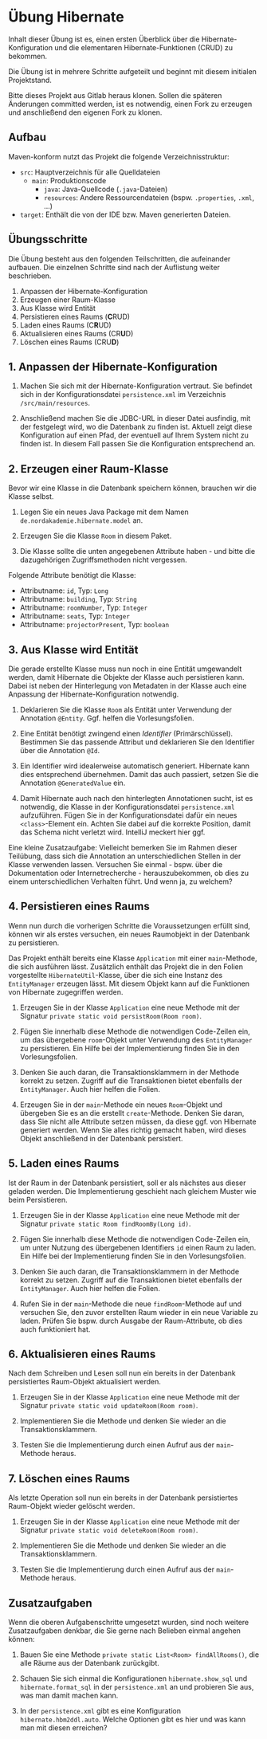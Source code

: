 # Übung Hibernate

Inhalt dieser Übung ist es, einen ersten Überblick über die Hibernate-Konfiguration
und die elementaren Hibernate-Funktionen (CRUD) zu bekommen.

Die Übung ist in mehrere Schritte aufgeteilt und beginnt mit diesem initialen
Projektstand.

Bitte dieses Projekt aus Gitlab heraus klonen. Sollen die späteren Änderungen committed werden,
ist es notwendig, einen Fork zu erzeugen und anschließend den eigenen Fork zu klonen.

## Aufbau

Maven-konform nutzt das Projekt die folgende Verzeichnisstruktur:

* `src`: Hauptverzeichnis für alle Quelldateien
    * `main`: Produktionscode
        * `java`: Java-Quellcode (`.java`-Dateien)
        * `resources`: Andere Ressourcendateien (bspw. `.properties`, `.xml`, ...)
* `target`: Enthält die von der IDE bzw. Maven generierten Dateien.

## Übungsschritte

Die Übung besteht aus den folgenden Teilschritten, die aufeinander aufbauen. Die
einzelnen Schritte sind nach der Auflistung weiter beschrieben.

1. Anpassen der Hibernate-Konfiguration
2. Erzeugen einer Raum-Klasse
3. Aus Klasse wird Entität
4. Persistieren eines Raums (**C**RUD)
5. Laden eines Raums (C**R**UD)
6. Aktualisieren eines Raums (CR**U**D)
7. Löschen eines Raums (CRU**D**)

## 1. Anpassen der Hibernate-Konfiguration

1. Machen Sie sich mit der Hibernate-Konfiguration vertraut. Sie befindet sich
in der Konfigurationsdatei `persistence.xml` im Verzeichnis `/src/main/resources`.

2. Anschließend machen Sie die JDBC-URL in dieser Datei ausfindig, mit der festgelegt wird, wo die Datenbank
zu finden ist. Aktuell zeigt diese Konfiguration auf einen Pfad, der eventuell auf Ihrem System
nicht zu finden ist. In diesem Fall passen Sie die Konfiguration entsprechend an.

## 2. Erzeugen einer Raum-Klasse

Bevor wir eine Klasse in die Datenbank speichern können, brauchen wir die Klasse selbst. 


1. Legen Sie ein neues Java Package mit dem Namen `de.nordakademie.hibernate.model` an.

2. Erzeugen Sie die Klasse `Room` in diesem Paket.

3. Die Klasse sollte die unten angegebenen Attribute haben - und bitte die dazugehörigen Zugriffsmethoden
nicht vergessen.

Folgende Attribute benötigt die Klasse:

- Attributname: `id`, Typ: `Long`
- Attributname: `building`, Typ: `String`
- Attributname: `roomNumber`, Typ: `Integer`
- Attributname: `seats`, Typ: `Integer`
- Attributname: `projectorPresent`, Typ: `boolean`

## 3. Aus Klasse wird Entität

Die gerade erstellte Klasse muss nun noch in eine Entität umgewandelt werden, damit Hibernate
die Objekte der Klasse auch persistieren kann. Dabei ist neben der Hinterlegung von Metadaten
in der Klasse auch eine Anpassung der Hibernate-Konfiguration notwendig.

1. Deklarieren Sie die Klasse `Room` als Entität unter Verwendung der Annotation `@Entity`. Ggf. helfen die
Vorlesungsfolien.

2. Eine Entität benötigt zwingend einen *Identifier* (Primärschlüssel). Bestimmen Sie das passende Attribut und
deklarieren Sie den Identifier über die Annotation `@Id`.

3. Ein Identifier wird idealerweise automatisch generiert. Hibernate kann dies entsprechend übernehmen. Damit das
auch passiert, setzen Sie die Annotation `@GeneratedValue` ein.

4. Damit Hibernate auch nach den hinterlegten Annotationen sucht, ist es notwendig, die Klasse in der Konfigurationsdatei
`persistence.xml` aufzuführen. Fügen Sie in der Konfigurationsdatei dafür ein neues `<class>`-Element ein. Achten Sie
dabei auf die korrekte Position, damit das Schema nicht verletzt wird. IntelliJ meckert hier ggf.

Eine kleine Zusatzaufgabe: Vielleicht bemerken Sie im Rahmen dieser Teilübung, dass sich die Annotation an unterschiedlichen Stellen in der
Klasse verwenden lassen. Versuchen Sie einmal - bspw. über die Dokumentation oder Internetrecherche - herauszubekommen,
ob dies zu einem unterschiedlichen Verhalten führt. Und wenn ja, zu welchem?

## 4. Persistieren eines Raums

Wenn nun durch die vorherigen Schritte die Voraussetzungen erfüllt sind, können wir als erstes versuchen, ein neues
Raumobjekt in der Datenbank zu persistieren.

Das Projekt enthält bereits eine Klasse `Application` mit einer `main`-Methode, die sich ausführen lässt. Zusätzlich
enthält das Projekt die in den Folien vorgestellte `HibernateUtil`-Klasse, über die sich eine Instanz des
`EntityManager` erzeugen lässt. Mit diesem Objekt kann auf die Funktionen von Hibernate zugegriffen werden.

1. Erzeugen Sie in der Klasse `Application` eine neue Methode mit der Signatur `private static void persistRoom(Room room)`.

2. Fügen Sie innerhalb diese Methode die notwendigen Code-Zeilen ein, um das übergebene `room`-Objekt unter Verwendung des
`EntityManager` zu persistieren. Ein Hilfe bei der Implementierung finden Sie in den Vorlesungsfolien.

3. Denken Sie auch daran, die Transaktionsklammern in der Methode korrekt zu setzen. Zugriff auf die Transaktionen bietet
ebenfalls der `EntityManager`. Auch hier helfen die Folien.

4. Erzeugen Sie in der `main`-Methode ein neues `Room`-Objekt und übergeben Sie es an die erstellt `create`-Methode. Denken
Sie daran, dass Sie nicht alle Attribute setzen müssen, da diese ggf. von Hibernate generiert werden. Wenn
Sie alles richtig gemacht haben, wird dieses Objekt anschließend in der Datenbank persistiert.

## 5. Laden eines Raums

Ist der Raum in der Datenbank persistiert, soll er als nächstes aus dieser geladen werden. Die Implementierung geschieht
nach gleichem Muster wie beim Persistieren.

1. Erzeugen Sie in der Klasse `Application` eine neue Methode mit der Signatur `private static Room findRoomBy(Long id)`.

2. Fügen Sie innerhalb diese Methode die notwendigen Code-Zeilen ein, um unter Nutzung des übergebenen Identifiers `id`
einen Raum zu laden. Ein Hilfe bei der Implementierung finden Sie in den Vorlesungsfolien.

3. Denken Sie auch daran, die Transaktionsklammern in der Methode korrekt zu setzen. Zugriff auf die Transaktionen bietet
ebenfalls der `EntityManager`. Auch hier helfen die Folien.

4. Rufen Sie in der `main`-Methode die neue `findRoom`-Methode auf und versuchen Sie, den zuvor erstellten Raum wieder in
ein neue Variable zu laden. Prüfen Sie bspw. durch Ausgabe der Raum-Attribute, ob dies auch funktioniert hat.

## 6. Aktualisieren eines Raums

Nach dem Schreiben und Lesen soll nun ein bereits in der Datenbank persistiertes Raum-Objekt aktualisiert werden.

1. Erzeugen Sie in der Klasse `Application` eine neue Methode mit der Signatur `private static void updateRoom(Room room)`.

2. Implementieren Sie die Methode und denken Sie wieder an die Transaktionsklammern.

3. Testen Sie die Implementierung durch einen Aufruf aus der `main`-Methode heraus.

## 7. Löschen eines Raums

Als letzte Operation soll nun ein bereits in der Datenbank persistiertes Raum-Objekt wieder gelöscht werden.

1. Erzeugen Sie in der Klasse `Application` eine neue Methode mit der Signatur `private static void deleteRoom(Room room)`.

2. Implementieren Sie die Methode und denken Sie wieder an die Transaktionsklammern.

3. Testen Sie die Implementierung durch einen Aufruf aus der `main`-Methode heraus.

## Zusatzaufgaben

Wenn die oberen Aufgabenschritte umgesetzt wurden, sind noch weitere Zusatzaufgaben denkbar, die Sie gerne nach Belieben einmal
angehen können:

1. Bauen Sie eine Methode `private static List<Room> findAllRooms()`, die alle Räume aus der Datenbank zurückgibt.

2. Schauen Sie sich einmal die Konfigurationen `hibernate.show_sql` und `hibernate.format_sql` in der `persistence.xml` an und
probieren Sie aus, was man damit machen kann.

3. In der `persistence.xml` gibt es eine Konfiguration `hibernate.hbm2ddl.auto`. Welche Optionen gibt es hier und was kann man mit
diesen erreichen?
